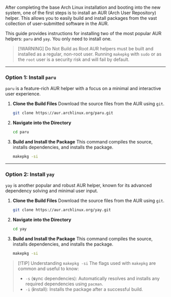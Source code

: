 
After completing the base Arch Linux installation and booting into the new system, one of the first steps is to install an AUR (Arch User Repository) helper. This allows you to easily build and install packages from the vast collection of user-submitted software in the AUR.

This guide provides instructions for installing two of the most popular AUR helpers: `paru` and `yay`. You only need to install one.

> [!WARNING] Do Not Build as Root
> AUR helpers must be built and installed as a regular, non-root user. Running `makepkg` with `sudo` or as the `root` user is a security risk and will fail by default.

---

### Option 1: Install `paru`

`paru` is a feature-rich AUR helper with a focus on a minimal and interactive user experience.

1.  **Clone the Build Files**
    Download the source files from the AUR using `git`.
    ```bash
    git clone https://aur.archlinux.org/paru.git
    ```

2.  **Navigate into the Directory**
    ```bash
    cd paru
    ```

3.  **Build and Install the Package**
    This command compiles the source, installs dependencies, and installs the package.
    ```bash
    makepkg -si
    ```

---

### Option 2: Install `yay`

`yay` is another popular and robust AUR helper, known for its advanced dependency solving and minimal user input.

1.  **Clone the Build Files**
    Download the source files from the AUR using `git`.
    ```bash
    git clone https://aur.archlinux.org/yay.git
    ```

2.  **Navigate into the Directory**
    ```bash
    cd yay
    ```

3.  **Build and Install the Package**
    This command compiles the source, installs dependencies, and installs the package.
    ```bash
    makepkg -si
    ```

> [!TIP] Understanding `makepkg -si`
> The flags used with `makepkg` are common and useful to know:
> - `-s` (**s**ync dependencies): Automatically resolves and installs any required dependencies using `pacman`.
> - `-i` (**i**nstall): Installs the package after a successful build.

